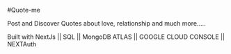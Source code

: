 #Quote-me

Post and Discover Quotes about love, relationship and much more.....

Built with NextJs || SQL || MongoDB ATLAS || GOOGLE CLOUD CONSOLE || NEXTAuth











